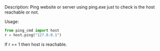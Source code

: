 Description:
Ping website or server using ping.exe just to check is the host reachable or not.

Usage:
```python
from ping_cmd import host
r = host.ping("127.0.0.1")
```
If r == 1 then host is reachable.